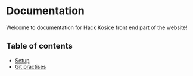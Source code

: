 # Documentation

Welcome to documentation for Hack Kosice front end part of the website!

## Table of contents

- [Setup](setup.md)
- [Git practises](git.md)
